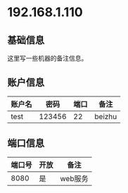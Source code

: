 # 192.168.1.110

## 基础信息

这里写一些机器的备注信息。

## 账户信息

| 账户名 | 密码   | 端口 | 备注   |
| --     | --     | --   | --     |
| test   | 123456 | 22   | beizhu |

## 端口信息

| 端口号 | 开放 | 备注    |
| --     | --   | --      |
| 8080   | 是   | web服务 |


